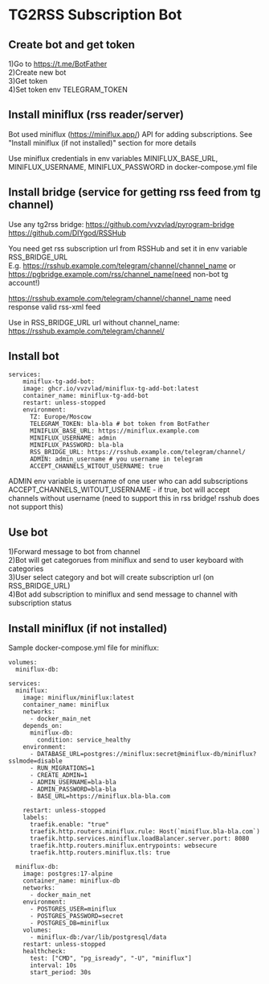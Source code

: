 # TG2RSS Subscription Bot

## Create bot and get token

1)Go to https://t.me/BotFather  
2)Create new bot  
3)Get token  
4)Set token env TELEGRAM_TOKEN  

## Install miniflux (rss reader/server)

Bot used miniflux (https://miniflux.app/) API for adding subscriptions.
See "Install miniflux (if not installed)" section for more details

Use miniflux credentials in env variables MINIFLUX_BASE_URL, MINIFLUX_USERNAME, MINIFLUX_PASSWORD in docker-compose.yml file


## Install bridge (service for getting rss feed from tg channel)
Use any tg2rss bridge:
https://github.com/vvzvlad/pyrogram-bridge  
https://github.com/DIYgod/RSSHub  

You need get rss subscription url from RSSHub and set it in env variable RSS_BRIDGE_URL  
E.g. https://rsshub.example.com/telegram/channel/channel_name or https://pgbridge.example.com/rss/channel_name(need non-bot tg account!)  

https://rsshub.example.com/telegram/channel/channel_name need response valid rss-xml feed  

Use in RSS_BRIDGE_URL url without channel_name: https://rsshub.example.com/telegram/channel/  


## Install bot

```docker-compose
services:
    miniflux-tg-add-bot:
    image: ghcr.io/vvzvlad/miniflux-tg-add-bot:latest
    container_name: miniflux-tg-add-bot
    restart: unless-stopped
    environment:
      TZ: Europe/Moscow
      TELEGRAM_TOKEN: bla-bla # bot token from BotFather
      MINIFLUX_BASE_URL: https://miniflux.example.com
      MINIFLUX_USERNAME: admin
      MINIFLUX_PASSWORD: bla-bla
      RSS_BRIDGE_URL: https://rsshub.example.com/telegram/channel/
      ADMIN: admin_username # you username in telegram
      ACCEPT_CHANNELS_WITOUT_USERNAME: true
```

ADMIN env variable is username of one user who can add subscriptions
ACCEPT_CHANNELS_WITOUT_USERNAME - if true, bot will accept channels without username (need to support this in rss bridge! rsshub does not support this)

## Use bot

1)Forward message to bot from channel  
2)Bot will get categorues from miniflux and send to user keyboard with categories  
3)User select category and bot will create subscription url (on RSS_BRIDGE_URL)  
4)Bot add subscription to miniflux and send message to channel with subscription status  

## Install miniflux (if not installed)

Sample docker-compose.yml file for miniflux:
```docker-compose
volumes:
  miniflux-db:
  
services:
  miniflux:
    image: miniflux/miniflux:latest
    container_name: miniflux
    networks:
      - docker_main_net
    depends_on:
      miniflux-db:
        condition: service_healthy
    environment:
      - DATABASE_URL=postgres://miniflux:secret@miniflux-db/miniflux?sslmode=disable
      - RUN_MIGRATIONS=1
      - CREATE_ADMIN=1
      - ADMIN_USERNAME=bla-bla
      - ADMIN_PASSWORD=bla-bla
      - BASE_URL=https://miniflux.bla-bla.com

    restart: unless-stopped
    labels:
      traefik.enable: "true"
      traefik.http.routers.miniflux.rule: Host(`miniflux.bla-bla.com`)
      traefik.http.services.miniflux.loadBalancer.server.port: 8080
      traefik.http.routers.miniflux.entrypoints: websecure
      traefik.http.routers.miniflux.tls: true
        
  miniflux-db:
    image: postgres:17-alpine
    container_name: miniflux-db
    networks:
      - docker_main_net
    environment:
      - POSTGRES_USER=miniflux
      - POSTGRES_PASSWORD=secret
      - POSTGRES_DB=miniflux
    volumes:
      - miniflux-db:/var/lib/postgresql/data
    restart: unless-stopped
    healthcheck:
      test: ["CMD", "pg_isready", "-U", "miniflux"]
      interval: 10s
      start_period: 30s
```